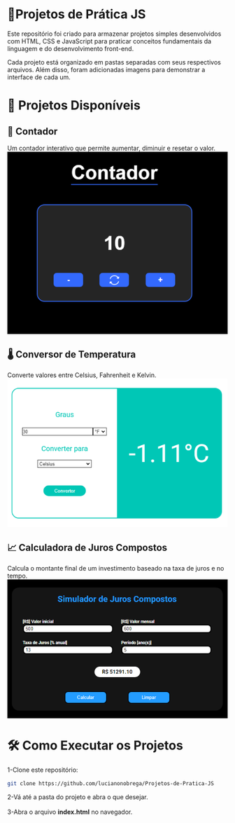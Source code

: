 # 📌Projetos de Prática JS

Este repositório foi criado para armazenar projetos simples desenvolvidos com HTML, CSS e JavaScript para praticar conceitos fundamentais da linguagem e do desenvolvimento front-end.

Cada projeto está organizado em pastas separadas com seus respectivos arquivos. Além disso, foram adicionadas imagens para demonstrar a interface de cada um.

# 📂 Projetos Disponíveis

## 🔢 Contador

Um contador interativo que permite aumentar, diminuir e resetar o valor.
![Contador](Imagens%20dos%20Projetos/Contador.PNG)


## 🌡️ Conversor de Temperatura

Converte valores entre Celsius, Fahrenheit e Kelvin.<br>
![Conversor de Temperatura](Imagens%20dos%20Projetos/ConversorDeTemperatura.PNG)


## 📈 Calculadora de Juros Compostos

Calcula o montante final de um investimento baseado na taxa de juros e no tempo.
![Calculadora de Juros Compostos](Imagens%20dos%20Projetos/CalculadoraJurosCompostos.PNG)

# 🛠️ Como Executar os Projetos
1-Clone este repositório:
```bash
git clone https://github.com/lucianonobrega/Projetos-de-Pratica-JS
```
2-Vá até a pasta do projeto e abra o que desejar.<br><br>
3-Abra o arquivo **index.html** no navegador.
